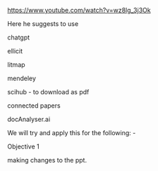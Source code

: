https://www.youtube.com/watch?v=wz8lg_3j3Ok

Here he suggests to use

chatgpt

ellicit

litmap

mendeley

scihub - to download as pdf

connected papers

docAnalyser.ai

We will try and apply this for the following: -

Objective 1

making changes to the ppt.
